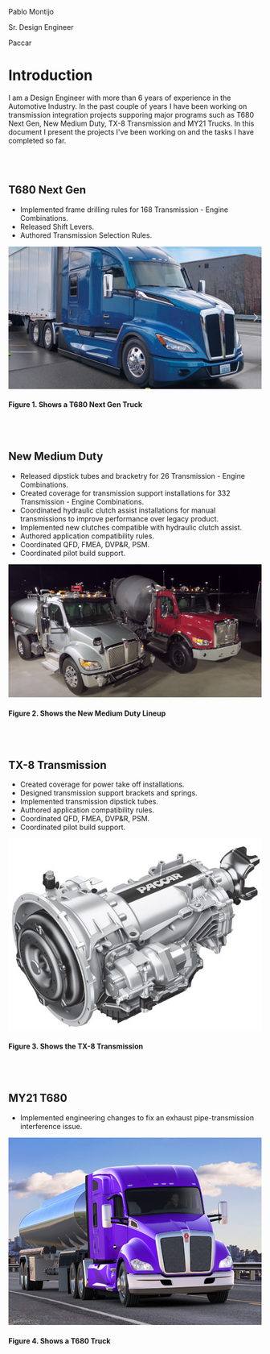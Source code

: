 Pablo Montijo

 Sr. Design Engineer
 
 Paccar

# Introduction

 I am a Design Engineer with more than 6 years of experience in the Automotive Industry. In the past couple of years I have been working on transmission integration projects supporing major programs such as T680 Next Gen, New Medium Duty, TX-8 Transmission and MY21 Trucks. In this document I present the projects I've been working on and the tasks I have completed so far. 
 
<br/><br/>

## T680 Next Gen

* Implemented frame drilling rules for 168 Transmission - Engine Combinations.
* Released Shift Levers.
* Authored Transmission Selection Rules.
 
![T680 Next Gen](T680_Next_Gen-a.PNG)
#### Figure 1. Shows a T680 Next Gen Truck

<br/><br/>

## New Medium Duty

* Released dipstick tubes and bracketry for 26 Transmission - Engine Combinations.
* Created coverage for transmission support installations for 332 Transmission - Engine Combinations.
* Coordinated hydraulic clutch assist installations for manual transmissions to improve performance over legacy product.
* Implemented new clutches compatible with hydraulic clutch assist.
* Authored application compatibility rules.
* Coordinated QFD, FMEA, DVP&R, PSM.
* Coordinated pilot build support.

![New Medium Duty](new_medium_duty.PNG)
#### Figure 2. Shows the New Medium Duty Lineup

<br/><br/>

## TX-8 Transmission

* Created coverage for power take off installations.
* Designed transmission support brackets and springs.
* Implemented transmission dipstick tubes.
* Authored application compatibility rules.
* Coordinated QFD, FMEA, DVP&R, PSM.
* Coordinated pilot build support.

![TX-8 Transmission](TX-8_Transmission.PNG)
#### Figure 3. Shows the TX-8 Transmission

<br/><br/>

## MY21 T680

* Implemented engineering changes to fix an exhaust pipe-transmission interference issue.

![MY21 T680](MY21_T680.PNG)
#### Figure 4. Shows a T680 Truck

<br/><br/>
